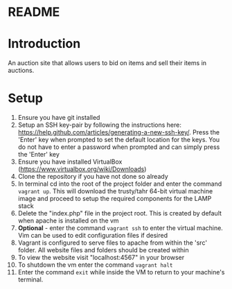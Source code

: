 README
================

Introduction
==================
An auction site that allows users to bid on items and sell their items in auctions.

Setup 
=============
1. Ensure you have git installed
2. Setup an SSH key-pair by following the instructions here: https://help.github.com/articles/generating-a-new-ssh-key/. Press the 'Enter' key when prompted to set the default location for the keys. You do not have to enter a password when prompted and can simply press the 'Enter' key
3. Ensure you have installed VirtualBox (https://www.virtualbox.org/wiki/Downloads)
4. Clone the repository if you have not done so already
5. In terminal cd into the root of the project folder and enter the command `vagrant up`. This will download the trusty/tahr 64-bit virtual machine image and proceed to setup the required components for the LAMP stack
6. Delete the "index.php" file in the project root. This is created by default when apache is installed on the vm
7. **Optional** - enter the command `vagrant ssh` to enter the virtual machine. Vim can be used to edit configuration files if desired
8. Vagrant is configured to serve files to apache from within the 'src' folder. All website files and folders should be created within
9. To view the website visit "localhost:4567" in your browser
10. To shutdown the vm enter the command `vagrant halt`
11. Enter the command `exit` while inside the VM to return to your machine's terminal.